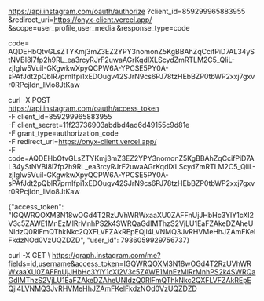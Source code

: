 https://api.instagram.com/oauth/authorize
  ?client_id=859299965883955
  &redirect_uri=https://onyx-client.vercel.app/
  &scope=user_profile,user_media
  &response_type=code



code= AQDEHbQtvGLsZTYKmj3mZ3EZ2YPY3nomonZ5KgBBAhZqCcifPiD7AL34yStNVBI8l7fp2h9RL_ea3rcyRJrF2uwaAGrKqdIXLScydZmRTLM2C5_QliL-zjIglw5VuiI-GKgwkwXpyQCPW6A-YPCSE5PY0A-sPAfJdt2pQblR7prnIfpi1xEDOugv42SJrN9cs6PJ78tzHEbBZP0tbWP2xxj7gxvr0RPcjIdn_IMo8JtKaw

curl -X POST \
  https://api.instagram.com/oauth/access_token \
  -F client_id=859299965883955 \
  -F client_secret=11f23736903abdbd4ad6d49155c9d81e \
  -F grant_type=authorization_code \
  -F redirect_uri=https://onyx-client.vercel.app/ \
  -F code=AQDEHbQtvGLsZTYKmj3mZ3EZ2YPY3nomonZ5KgBBAhZqCcifPiD7AL34yStNVBI8l7fp2h9RL_ea3rcyRJrF2uwaAGrKqdIXLScydZmRTLM2C5_QliL-zjIglw5VuiI-GKgwkwXpyQCPW6A-YPCSE5PY0A-sPAfJdt2pQblR7prnIfpi1xEDOugv42SJrN9cs6PJ78tzHEbBZP0tbWP2xxj7gxvr0RPcjIdn_IMo8JtKaw

  {"access_token": "IGQWRQOXM3N18wOGd4T2RzUVhWRWxaaXU0ZAFFnUjJHbHc3YlY1cXl2V3c5ZAWE1MnEzMlRrMnhPS2k4SWRQaGdIMThzS2VjLU1EaFZAkeDZAheUNIdzQ0RlFmQThkNkc2QXFLVFZAkREpEQjl4LVNMQ3JvRHVMeHhJZAmFKelFkdzNOd0VzUQZDZD", "user_id": 7936059929756737}


curl -X GET \ https://graph.instagram.com/me?fields=id,username&access_token=IGQWRQOXM3N18wOGd4T2RzUVhWRWxaaXU0ZAFFnUjJHbHc3YlY1cXl2V3c5ZAWE1MnEzMlRrMnhPS2k4SWRQaGdIMThzS2VjLU1EaFZAkeDZAheUNIdzQ0RlFmQThkNkc2QXFLVFZAkREpEQjl4LVNMQ3JvRHVMeHhJZAmFKelFkdzNOd0VzUQZDZD

